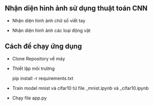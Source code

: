
## Nhận diện hình ảnh sử dụng thuật toán CNN 

- Nhận diện hình ảnh chữ số viết tay

- Nhận diện hình ảnh các loại động vật

## Cách để chạy ứng dụng 

- Clone Repository về máy 

- Thiết lập môi trường 

    pip install -r requirements.txt

- Train model mnist và cifar10 từ file _mnist.ipynb và _cifar10.ipynb 

- Chạy file app.py 